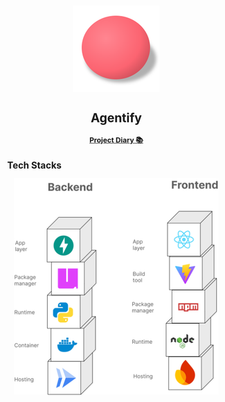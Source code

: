 <!-- HEADER SECTION -->
<div align="center">
    <a href="#">
        <img src="/assets/agentify-logo.svg" alt="Agentify logo" width="200">
    </a>
    <h1>
        Agentify
    </h1>
    <h3>
    <a href="/DIARY.md">
        Project Diary 📚
    </a>
</div>

## Tech Stacks

<div align="center">
<a href="/docs/tech-stack.svg">
    <img src="/docs/tech-stack.svg" height="500" >
</a>
</div>